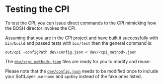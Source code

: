 # Testing the CPI

To test the CPI, you can issue direct commands to the CPI mimicking how the BOSH director invokes the CPI. 

Assuming that you are in the CPI project and have built it successfully with `bin/build` and passed tests with `bin/test` then the general command is:

```
out/cpi -configPath dev/config.json < dev/<cpi_method>.json
```

The [`dev/<cpi_method>.json`](https://github.com/cloudfoundry/bosh-softlayer-cpi/tree/master/dev) files are ready for you to modify and reuse.

Please note that the [`dev/config.json`](https://github.com/cloudfoundry/bosh-softlayer-cpi/tree/master/dev/config.json) needs to be modified once to include your SoftLayer `username` and `apiKey` instead of the fake ones listed.
